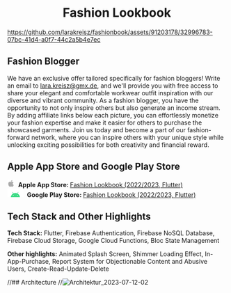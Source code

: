 <h1 align="center">Fashion Lookbook</h1>



https://github.com/larakreisz/fashionbook/assets/91203178/32996783-07bc-41d4-a0f7-44c2a5b4e7ec


## Fashion Blogger

We have an exclusive offer tailored specifically for fashion bloggers! Write an email to lara.kreisz@gmx.de, and we'll provide you with free access to share your elegant and comfortable workwear outfit inspiration with our diverse and vibrant community. As a fashion blogger, you have the opportunity to not only inspire others but also generate an income stream. By adding affiliate links below each picture, you can effortlessly monetize your fashion expertise and make it easier for others to purchase the showcased garments. Join us today and become a part of our fashion-forward network, where you can inspire others with your unique style while unlocking exciting possibilities for both creativity and financial reward.


## Apple App Store and Google Play Store

<div><img src="https://github.com/larakreisz/larakreisz/blob/main/Apple_symbol.png" width="auto" height="17"/>&nbsp; <b>Apple App Store: </b> <a href="https://apps.apple.com/de/app/fashion-lookbook/id6444239032">Fashion Lookbook (2022/2023, Flutter)</a></div>

<div><img src="https://github.com/larakreisz/larakreisz/blob/main/Android_symbol.png" width="auto" height="20"/>&nbsp; <b>Google Play Store: </b> <a href="https://play.google.com/store/apps/details?id=com.larakreisz.fashionlookbook&gl=DE">Fashion Lookbook (2022/2023, Flutter)</a></div> 


## Tech Stack and Other Highlights

<b>Tech Stack:</b> Flutter, Firebase Authentication, Firebase NoSQL Database, Firebase Cloud Storage, Google Cloud Functions, Bloc State Management

<b>Other highlights:</b> Animated Splash Screen, Shimmer Loading Effect, In-App-Purchase, Report System for Objectionable Content and Abusive Users, Create-Read-Update-Delete


//## Architecture
//![Architektur_2023-07-12-02](https://github.com/larakreisz/fashionbook/assets/91203178/2e2ccebd-abf6-4a90-b9ea-76eada4ad063)


<div><br></div>

